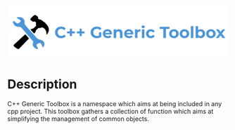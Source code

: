 ![](resources/logo/logo.png)

# Description

C++ Generic Toolbox is a namespace which aims at being included in any cpp project. This toolbox gathers a collection of function which aims at simplifying the management of common objects.
